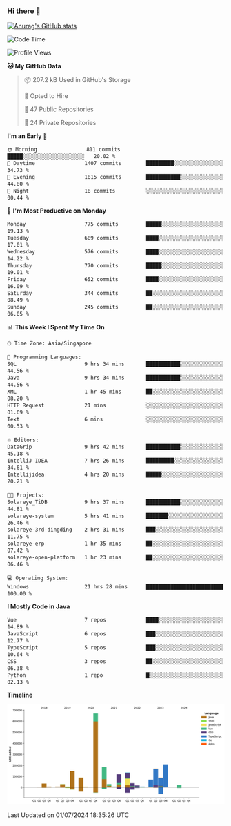 ### Hi there 👋

[![Anurag's GitHub stats](https://github-readme-stats.vercel.app/api?username=xiumu2017&show_icons=true&theme=radical)](https://github.com/anuraghazra/github-readme-stats)

<!--
**xiumu2017/xiumu2017** is a ✨ _special_ ✨ repository because its `README.md` (this file) appears on your GitHub profile.

Here are some ideas to get you started:

- 🔭 I’m currently working on ...
- 🌱 I’m currently learning ...
- 👯 I’m looking to collaborate on ...
- 🤔 I’m looking for help with ...
- 💬 Ask me about ...
- 📫 How to reach me: ...
- 😄 Pronouns: ...
- ⚡ Fun fact: ...
-->

<!--START_SECTION:waka-->
![Code Time](http://img.shields.io/badge/Code%20Time-2%2C192%20hrs%2021%20mins-blue)

![Profile Views](http://img.shields.io/badge/Profile%20Views-0-blue)

**🐱 My GitHub Data** 

> 📦 207.2 kB Used in GitHub's Storage 
 > 
> 💼 Opted to Hire
 > 
> 📜 47 Public Repositories 
 > 
> 🔑 24 Private Repositories 
 > 
**I'm an Early 🐤** 

```text
🌞 Morning                811 commits         █████░░░░░░░░░░░░░░░░░░░░   20.02 % 
🌆 Daytime                1407 commits        █████████░░░░░░░░░░░░░░░░   34.73 % 
🌃 Evening                1815 commits        ███████████░░░░░░░░░░░░░░   44.80 % 
🌙 Night                  18 commits          ░░░░░░░░░░░░░░░░░░░░░░░░░   00.44 % 
```
📅 **I'm Most Productive on Monday** 

```text
Monday                   775 commits         █████░░░░░░░░░░░░░░░░░░░░   19.13 % 
Tuesday                  689 commits         ████░░░░░░░░░░░░░░░░░░░░░   17.01 % 
Wednesday                576 commits         ████░░░░░░░░░░░░░░░░░░░░░   14.22 % 
Thursday                 770 commits         █████░░░░░░░░░░░░░░░░░░░░   19.01 % 
Friday                   652 commits         ████░░░░░░░░░░░░░░░░░░░░░   16.09 % 
Saturday                 344 commits         ██░░░░░░░░░░░░░░░░░░░░░░░   08.49 % 
Sunday                   245 commits         ██░░░░░░░░░░░░░░░░░░░░░░░   06.05 % 
```


📊 **This Week I Spent My Time On** 

```text
🕑︎ Time Zone: Asia/Singapore

💬 Programming Languages: 
SQL                      9 hrs 34 mins       ███████████░░░░░░░░░░░░░░   44.56 % 
Java                     9 hrs 34 mins       ███████████░░░░░░░░░░░░░░   44.56 % 
XML                      1 hr 45 mins        ██░░░░░░░░░░░░░░░░░░░░░░░   08.20 % 
HTTP Request             21 mins             ░░░░░░░░░░░░░░░░░░░░░░░░░   01.69 % 
Text                     6 mins              ░░░░░░░░░░░░░░░░░░░░░░░░░   00.53 % 

🔥 Editors: 
DataGrip                 9 hrs 42 mins       ███████████░░░░░░░░░░░░░░   45.18 % 
IntelliJ IDEA            7 hrs 26 mins       █████████░░░░░░░░░░░░░░░░   34.61 % 
Intellijidea             4 hrs 20 mins       █████░░░░░░░░░░░░░░░░░░░░   20.21 % 

🐱‍💻 Projects: 
Solareye_TiDB            9 hrs 37 mins       ███████████░░░░░░░░░░░░░░   44.81 % 
solareye-system          5 hrs 41 mins       ███████░░░░░░░░░░░░░░░░░░   26.46 % 
solareye-3rd-dingding    2 hrs 31 mins       ███░░░░░░░░░░░░░░░░░░░░░░   11.75 % 
solareye-erp             1 hr 35 mins        ██░░░░░░░░░░░░░░░░░░░░░░░   07.42 % 
solareye-open-platform   1 hr 23 mins        ██░░░░░░░░░░░░░░░░░░░░░░░   06.46 % 

💻 Operating System: 
Windows                  21 hrs 28 mins      █████████████████████████   100.00 % 
```

**I Mostly Code in Java** 

```text
Vue                      7 repos             ████░░░░░░░░░░░░░░░░░░░░░   14.89 % 
JavaScript               6 repos             ███░░░░░░░░░░░░░░░░░░░░░░   12.77 % 
TypeScript               5 repos             ███░░░░░░░░░░░░░░░░░░░░░░   10.64 % 
CSS                      3 repos             ██░░░░░░░░░░░░░░░░░░░░░░░   06.38 % 
Python                   1 repo              █░░░░░░░░░░░░░░░░░░░░░░░░   02.13 % 
```



**Timeline**

![Lines of Code chart](https://raw.githubusercontent.com/xiumu2017/xiumu2017/main/assets/bar_graph.png)


 Last Updated on 01/07/2024 18:35:26 UTC
<!--END_SECTION:waka-->
